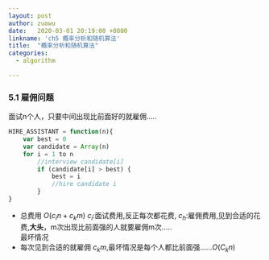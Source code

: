 ```yaml
---
layout: post
author: zuowu
date:   2020-03-01 20:19:00 +0800
linkname: 'ch5 概率分析和随机算法'
title:  "概率分析和随机算法"
categories: 
  - algorithm 

---
```


### 5.1 雇佣问题
  面试n个人，只要中间出现比前面好的就雇佣.....
  
```javascript
HIRE_ASSISTANT = function(n){
    var best = 0
    var candidate = Array(n)
    for i = 1 to n
        //interview candidate[i]
        if (candidate[i] > best) {
            best = i
            //hire candidate i
        }
}
```
 * 总费用 $O(c_in + c_km)$ $c_i$:面试费用,反正每次都花费, $c_h$:雇佣费用,见到合适的花费,__大头__，m次出现比前面强的人就要雇佣m次.....    
 最坏情况
 * 每次见到合适的就雇佣 $c_km$,最坏情况是每个人都比前面强......$O(C_kn)$